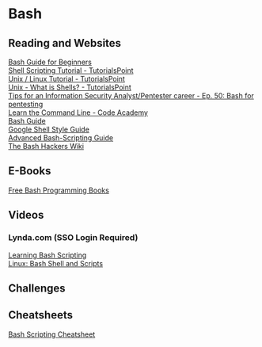 # Bash

## Reading and Websites

[Bash Guide for Beginners][1]<br/>
[Shell Scripting Tutorial - TutorialsPoint][2]  
[Unix / Linux Tutorial - TutorialsPoint][3]<br/>
[Unix - What is Shells? - TutorialsPoint][4]<br/>
[Tips for an Information Security Analyst/Pentester career - Ep. 50: Bash for pentesting][5]<br/> 
[Learn the Command Line - Code Academy][6]  
[Bash Guide][7]<br/>
[Google Shell Style Guide][8]  
[Advanced Bash-Scripting Guide][9]  
[The Bash Hackers Wiki][10]     
## E-Books
[Free Bash Programming Books][11]      
## Videos
### Lynda.com (SSO Login Required)
[Learning Bash Scripting][12]  
[Linux: Bash Shell and Scripts][13]  


## Challenges

## Cheatsheets
[Bash Scripting Cheatsheet][14]

[1]:	http://tldp.org/LDP/Bash-Beginners-Guide/html/index.html "Bash Guide for Beginners"
[2]:	https://www.tutorialspoint.com/unix/shell_scripting.htm "Shell Scripting Tutorial - TutorialsPoint"
[3]:	https://www.tutorialspoint.com/unix/index.htm "Unix / Linux Tutorial - TutorialsPoint"
[4]:	http://www.tutorialspoint.com/unix/unix-shell.htm "Unix - What is Shells?"
[5]:	https://www.peerlyst.com/posts/tips-for-an-information-security-analyst-pentester-career-ep-50-bash-for-pentesting-mattia-campagnano-13-years-experience-akron-oh?trk=tag_page_posts_panel_activity_feed "Tips for an Information Security Analyst/Pentester career - Ep. 50: Bash for pentesting"
[6]:	https://www.codecademy.com/learn/learn-the-command-line "Learn the Command Line - Code Academy"
[7]:	http://mywiki.wooledge.org/BashGuide "Bash Guide"
[8]:	https://google.github.io/styleguide/shell.xml "Google Shell Style Guide"
[9]:	https://www.tldp.org/LDP/abs/html/ "Advanced Bash-Scripting Guide"
[10]:	https://wiki.bash-hackers.org "The Bash Hackers Wiki"
[11]:	https://github.com/EbookFoundation/free-programming-books/blob/master/free-programming-books.md#bash "Free Bash Programming Books"
[12]:	https://www.lynda.com/Bash-tutorials/Learning-Bash-Scripting/142989-2.html?org=nu.edu "Learn Bash Scipting"
[13]:	https://www.lynda.com/Linux-tutorials/Linux-Bash-Shell-Scripts/504429-2.html?org=nu.edu "Linux Bash Shell and Scripts"
[14]:	https://devhints.io/bash "Bash scripting Cheatsheet"
